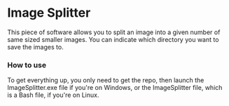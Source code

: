 # Image Splitter #

This piece of software allows you to split an image into a given number of same sized smaller images. You can indicate which directory you want to save the images to.

### How to use ###

To get everything up, you only need to get the repo, then launch the ImageSplitter.exe file if you're on Windows, or the ImageSplitter file, which is a Bash file, if you're on Linux.
